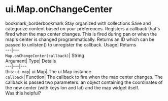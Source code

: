  
#  ui.Map.onChangeCenter 
bookmark_borderbookmark Stay organized with collections  Save and categorize content based on your preferences.
Registers a callback that's fired when the map center changes. This is fired during pan or when the map's center is changed programmatically. 
Returns an ID which can be passed to unlisten() to unregister the callback.
Usage| Returns  
---|---  
`Map.onChangeCenter(callback)`| String  
Argument| Type| Details  
---|---|---  
this: `ui.map`| ui.Map| The ui.Map instance.  
`callback`| Function| The callback to fire when the map center changes. The callback is passed two parameters: an object containing the coordinates of the new center (with keys lon and lat) and the map widget itself.  
Was this helpful?
